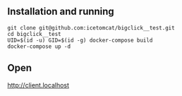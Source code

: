 ## Installation and running

```
git clone git@github.com:icetomcat/bigclick__test.git
cd bigclick__test
UID=$(id -u) GID=$(id -g) docker-compose build
docker-compose up -d
```
## Open
http://client.localhost

